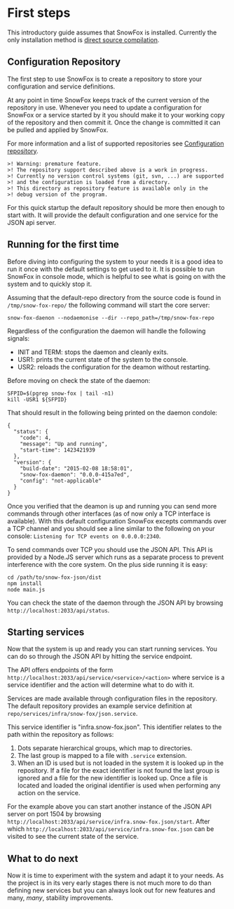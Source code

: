 First steps
===========
This introductory guide assumes that SnowFox is installed.
Currently the only installation method is
[direct source compilation](compile.md).


Configuration Repository
------------------------
The first step to use SnowFox is to create a repository
to store your configuration and service definitions.

At any point in time SnowFox keeps track of the current
version of the repository in use.
Whenever you need to update a configuration for SnowFox or a service
started by it you should make it to your working copy of the repository
and then commit it.
Once the change is committed it can be pulled and applied by SnowFox.

For more information and a list of supported repositories
see [Configuration repository](repo.md).

    >! Warning: premature feature.
    >! The repository support described above is a work in progress.
    >! Currently no version control systems (git, svn, ...) are supported
    >! and the configuration is loaded from a directory.
    >! This directory as repository feature is available only in the
    >! debug version of the program.

For this quick startup the default repository should be more then enough
to start with.
It will provide the default configuration and one service for the JSON api
server.


Running for the first time
--------------------------
Before diving into configuring the system to your needs it is a good idea
to run it once with the default settings to get used to it.
It is possible to run SnowFox in console mode, which is helpful to see
what is going on with the system and to quickly stop it.

Assuming that the default-repo directory from the source code is found
in `/tmp/snow-fox-repo/` the following command will start the core server:

    snow-fox-daenon --nodaemonise --dir --repo_path=/tmp/snow-fox-repo

Regardless of the configuration the daemon will handle the following signals:
  * INIT and TERM: stops the daemon and cleanly exits.
  * USR1: prints the current state of the system to the console.
  * USR2: reloads the configuration for the deamon without restarting.

Before moving on check the state of the daemon:

    SFPID=$(pgrep snow-fox | tail -n1)
    kill -USR1 ${SFPID}

That should result in the following being printed on the daemon condole:

    {
      "status": {
        "code": 4,
        "message": "Up and running",
        "start-time": 1423421939
      },
      "version": {
        "build-date": "2015-02-08 18:58:01",
        "snow-fox-daemon": "0.0.0-415a7ed",
        "config": "not-applicable"
      }
    }

Once you verified that the deamon is up and running you can send more commands
through other interfaces (as of now only a TCP interface is available).
With this default configuration SnowFox excepts commands over a TCP channel
and you should see a line similar to the following on your console:
`Listening for TCP events on 0.0.0.0:2340`.

To send commands over TCP you should use the JSON API.
This API is provided by a Node.JS server which runs as a separate process
to prevent interference with the core system.
On the plus side running it is easy:

    cd /path/to/snow-fox-json/dist
    npm install
    node main.js

You can check the state of the daemon through the JSON API by
browsing `http://localhost:2033/api/status`.


Starting services
-----------------
Now that the system is up and ready you can start running services.
You can do so through the JSON API by hitting the service endpoint.

The API offers endpoints of the form
`http://localhost:2033/api/service/<service>/<action>` where service is a
service identifier and the action will determine what to do with it.

Services are made available through configuration files in the repository.
The default repository provides an example service definition at
`repo/services/infra/snow-fox/json.service`.

This service identifier is "infra.snow-fox.json".
This identifier relates to the path within the repository as follows:

  1) Dots separate hierarchical groups, which map to directories.
  2) The last group is mapped to a file with `.service` extension.
  3) When an ID is used but is not loaded in the system it is looked up
     in the repository. If a file for the exact identifier is not found the
     last group is ignored and a file for the new identifier is looked up.
     Once a file is located and loaded the original identifier is used
     when performing any action on the service.

For the example above you can start another instance of the
JSON API server on port 1504 by browsing
`http://localhost:2033/api/service/infra.snow-fox.json/start`.
After which `http://localhost:2033/api/service/infra.snow-fox.json` can
be visited to see the current state of the service.


What to do next
---------------
Now it is time to experiment with the system and adapt it to your needs.
As the project is in its very early stages there is not much more to do
than defining new services but you can always look out for new features
and many, *many*, stability improvements.

